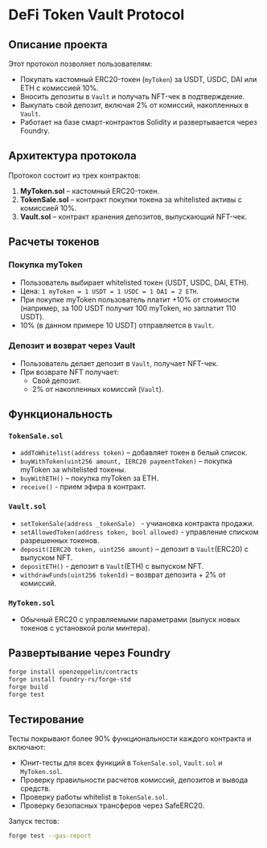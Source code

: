 # DeFi Token Vault Protocol

## Описание проекта
Этот протокол позволяет пользователям:
- Покупать кастомный ERC20-токен (`myToken`) за USDT, USDC, DAI или ETH с комиссией 10%.
- Вносить депозиты в `Vault` и получать NFT-чек в подтверждение.
- Выкупать свой депозит, включая 2% от комиссий, накопленных в `Vault`.
- Работает на базе смарт-контрактов Solidity и развертывается через Foundry.

## Архитектура протокола
Протокол состоит из трех контрактов:
1. **MyToken.sol** – кастомный ERC20-токен.
2. **TokenSale.sol** – контракт покупки токена за whitelisted активы с комиссией 10%.
3. **Vault.sol** – контракт хранения депозитов, выпускающий NFT-чек.

## Расчеты токенов
### Покупка myToken
- Пользователь выбирает whitelisted токен (USDT, USDC, DAI, ETH).
- Цена: `1 myToken = 1 USDT = 1 USDC = 1 DAI = 2 ETH`.
- При покупке myToken пользователь платит +10% от стоимости (например, за 100 USDT получит 100 myToken, но заплатит 110 USDT).
- 10% (в данном примере 10 USDT) отправляется в `Vault`.

### Депозит и возврат через Vault
- Пользователь делает депозит в `Vault`, получает NFT-чек.
- При возврате NFT получает:
  - Свой депозит.
  - 2% от накопленных комиссий (`Vault`).

## Функциональность
### `TokenSale.sol`
- `addToWhitelist(address token)` – добавляет токен в белый список.
- `buyWithToken(uint256 amount, IERC20 paymentToken)` – покупка myToken за whitelisted токены.
- `buyWithETH()` – покупка myToken за ETH.
- `receive()` - прием эфира в контракт.

### `Vault.sol`
- `setTokenSale(address _tokenSale) ` - учиановка контракта продажи.
- `setAllowedToken(address token, bool allowed)` - управление списком разрешенных токенов.
- `deposit(IERC20 token, uint256 amount)` – депозит в `Vault`(ERC20) с выпуском NFT.
- `depositETH()` - депозит в `Vault`(ETH) с выпуском NFT.
- `withdrawFunds(uint256 tokenId)` – возврат депозита + 2% от комиссий.

### `MyToken.sol`
- Обычный ERC20 с управляемыми параметрами (выпуск новых токенов с установкой роли минтера).

## Развертывание через Foundry
```sh
forge install openzeppelin/contracts
forge install foundry-rs/forge-std
forge build
forge test
```

## Тестирование
Тесты покрывают более 90% функциональности каждого контракта и включают:
- Юнит-тесты для всех функций в `TokenSale.sol`, `Vault.sol` и `MyToken.sol`.
- Проверку правильности расчетов комиссий, депозитов и вывода средств.
- Проверку работы whitelist в `TokenSale.sol`.
- Проверку безопасных трансферов через SafeERC20.

Запуск тестов:
```sh
forge test --gas-report
```

